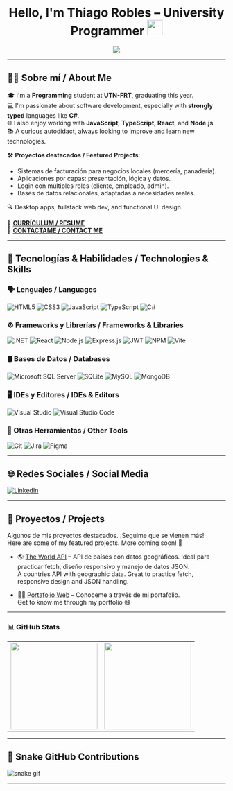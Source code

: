 <h1 align="center"><b>Hello, I'm Thiago Robles – University Programmer</b> <img src="https://media.giphy.com/media/hvRJCLFzcasrR4ia7z/giphy.gif" width="35"></h1>

<p align="center">
  <a href="https://github.com/DenverCoder1/readme-typing-svg">
    <img src="https://readme-typing-svg.herokuapp.com?font=Fira+Code&weight=600&color=00FFFF&size=25&center=true&vCenter=true&width=700&height=100&lines=SI+PUEDES+IMAGINARLO,+PUEDES+PROGRAMARLO;ALEJANDRO+TABOADA;%3C%2F%3E">
  </a>
</p>

---

## 🧑‍💼 Sobre mí / About Me

🎓 I'm a **Programming** student at **UTN-FRT**, graduating this year.  
💻 I'm passionate about software development, especially with **strongly typed** languages like **C#**.  
🌐 I also enjoy working with **JavaScript**, **TypeScript**, **React**, and **Node.js**.  
📚 A curious autodidact, always looking to improve and learn new technologies.

🛠️ **Proyectos destacados / Featured Projects**:
- Sistemas de facturación para negocios locales (mercería, panadería).  
- Aplicaciones por capas: presentación, lógica y datos.  
- Login con múltiples roles (cliente, empleado, admin).  
- Bases de datos relacionales, adaptadas a necesidades reales.  

🔍 Desktop apps, fullstack web dev, and functional UI design.

📄 [**CURRÍCULUM / RESUME**](https://drive.google.com/file/d/1xPUjKOo9pTvRark5Q2DaIQnvWs9Dju9K/view?usp=sharing)  
📧 [**CONTACTAME / CONTACT ME**](mailto:roblessthiago21@gmail.com)

---

## 🧠 Tecnologías & Habilidades / Technologies & Skills

### 🗣️ Lenguajes / Languages
![HTML5](https://img.shields.io/badge/HTML5-E34F26?style=for-the-badge&logo=html5&logoColor=white)
![CSS3](https://img.shields.io/badge/CSS3-1572B6?style=for-the-badge&logo=css3&logoColor=white)
![JavaScript](https://img.shields.io/badge/javascript-%23323330.svg?style=for-the-badge&logo=javascript&logoColor=%23F7DF1E)
![TypeScript](https://img.shields.io/badge/typescript-%23007ACC.svg?style=for-the-badge&logo=typescript&logoColor=white)
![C#](https://img.shields.io/badge/c%23-%23239120.svg?style=for-the-badge&logo=csharp&logoColor=white)

### ⚙️ Frameworks y Librerías / Frameworks & Libraries
![.NET](https://img.shields.io/badge/.NET-5C2D91?style=for-the-badge&logo=.net&logoColor=white)
![React](https://img.shields.io/badge/react-%2320232a.svg?style=for-the-badge&logo=react&logoColor=%2361DAFB)
![Node.js](https://img.shields.io/badge/node.js-6DA55F?style=for-the-badge&logo=node.js&logoColor=white)
![Express.js](https://img.shields.io/badge/express.js-%23404d59.svg?style=for-the-badge&logo=express&logoColor=%2361DAFB)
![JWT](https://img.shields.io/badge/JWT-black?style=for-the-badge&logo=JSON%20web%20tokens)
![NPM](https://img.shields.io/badge/NPM-%23CB3837.svg?style=for-the-badge&logo=npm&logoColor=white)
![Vite](https://img.shields.io/badge/vite-%23646CFF.svg?style=for-the-badge&logo=vite&logoColor=white)

### 🛢️ Bases de Datos / Databases
![Microsoft SQL Server](https://img.shields.io/badge/Microsoft%20SQL%20Server-CC2927?style=for-the-badge&logo=microsoft%20sql%20server&logoColor=white)
![SQLite](https://img.shields.io/badge/sqlite-%2307405e.svg?style=for-the-badge&logo=sqlite&logoColor=white)
![MySQL](https://img.shields.io/badge/mysql-4479A1.svg?style=for-the-badge&logo=mysql&logoColor=white)
![MongoDB](https://img.shields.io/badge/MongoDB-%234ea94b.svg?style=for-the-badge&logo=mongodb&logoColor=white)

### 🖥️ IDEs y Editores / IDEs & Editors
![Visual Studio](https://img.shields.io/badge/Visual%20Studio-5C2D91.svg?style=for-the-badge&logo=visual-studio&logoColor=white)
![Visual Studio Code](https://img.shields.io/badge/Visual_Studio_Code-0078D4?style=for-the-badge&logo=visual-studio-code&logoColor=white)

### 🔧 Otras Herramientas / Other Tools
![Git](https://img.shields.io/badge/Git-F05032?style=for-the-badge&logo=git&logoColor=white)
![Jira](https://img.shields.io/badge/jira-%230A0FFF.svg?style=for-the-badge&logo=jira&logoColor=white)
![Figma](https://img.shields.io/badge/figma-%23F24E1E.svg?style=for-the-badge&logo=figma&logoColor=white)

---

## 🌐 Redes Sociales / Social Media

[![LinkedIn](https://img.shields.io/badge/LinkedIn-%230077B5.svg?style=for-the-badge&logo=linkedin&logoColor=white)](https://www.linkedin.com/in/tito-dev/)

---

## 🚀 Proyectos / Projects

Algunos de mis proyectos destacados. ¡Seguime que se vienen más!  
Here are some of my featured projects. More coming soon! 🚀

- 🌎 [The World API](https://the-world-api.vercel.app) – API de países con datos geográficos. Ideal para practicar fetch, diseño responsivo y manejo de datos JSON.  
  A countries API with geographic data. Great to practice fetch, responsive design and JSON handling.

- 🧑‍🎨 [Portafolio Web](https://titodev.vercel.app/) – Conoceme a través de mi portafolio.  
  Get to know me through my portfolio 😄

---

### 📊 GitHub Stats

<table>
  <tr>
    <td>
      <img src="https://github-readme-stats.vercel.app/api?username=T1T0Dev&show_icons=true&theme=tokyonight&hide_title=true" height="200"/>
    </td>
    <td>
      <img src="https://github-readme-stats.vercel.app/api/top-langs/?username=T1T0Dev&layout=compact&theme=tokyonight" height="200"/>
    </td>
  </tr>
</table>

---


## 🐍 Snake GitHub Contributions

![snake gif](https://github.com/T1T0Dev/T1T0Dev/blob/output/github-contribution-grid-snake.svg)

---

